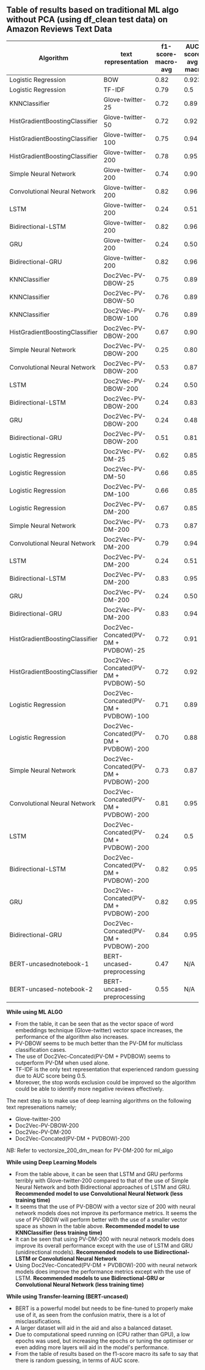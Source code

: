 ## **Table of results based on traditional ML algo without PCA (using df_clean test data) on  Amazon Reviews Text Data**

Algorithm|text representation|f1-score-macro-avg|AUC-score-avg-macro
|----------- |----------- | ----------- | ----------- |
Logistic Regression|BOW|0.82|0.923
Logistic Regression|TF-IDF|0.79|0.5
KNNClassifier|Glove-twitter-25|0.72|0.89
HistGradientBoostingClassifier|Glove-twitter-50|0.72|0.92
HistGradientBoostingClassifier|Glove-twitter-100|0.75|0.94
HistGradientBoostingClassifier|Glove-twitter-200|0.78|0.95
Simple Neural Network|Glove-twitter-200|0.74|0.90
Convolutional Neural Network|Glove-twitter-200|0.82|0.96
LSTM|Glove-twitter-200|0.24|0.51
Bidirectional-LSTM|Glove-twitter-200|0.82|0.96
GRU|Glove-twitter-200|0.24|0.50
Bidirectional-GRU|Glove-twitter-200|0.82|0.96
KNNClassifier|Doc2Vec-PV-DBOW-25|0.75|0.89
KNNClassifier|Doc2Vec-PV-DBOW-50|0.76|0.89
KNNClassifier|Doc2Vec-PV-DBOW-100|0.76|0.89
HistGradientBoostingClassifier|Doc2Vec-PV-DBOW-200|0.67|0.90
Simple Neural Network|Doc2Vec-PV-DBOW-200|0.25|0.80
Convolutional Neural Network|Doc2Vec-PV-DBOW-200|0.53|0.87
LSTM|Doc2Vec-PV-DBOW-200|0.24|0.50
Bidirectional-LSTM|Doc2Vec-PV-DBOW-200|0.24|0.83
GRU|Doc2Vec-PV-DBOW-200|0.24|0.48
Bidirectional-GRU|Doc2Vec-PV-DBOW-200|0.51|0.81
Logistic Regression|Doc2Vec-PV-DM-25|0.62|0.85
Logistic Regression|Doc2Vec-PV-DM-50|0.66|0.85
Logistic Regression|Doc2Vec-PV-DM-100|0.66|0.85
Logistic Regression|Doc2Vec-PV-DM-200|0.67|0.85
Simple Neural Network|Doc2Vec-PV-DM-200|0.73|0.87
Convolutional Neural Network|Doc2Vec-PV-DM-200|0.79|0.94
LSTM|Doc2Vec-PV-DM-200|0.24|0.51
Bidirectional-LSTM|Doc2Vec-PV-DM-200|0.83|0.95
GRU|Doc2Vec-PV-DM-200|0.24|0.50
Bidirectional-GRU|Doc2Vec-PV-DM-200|0.83|0.94
HistGradientBoostingClassifier|Doc2Vec-Concated(PV-DM + PVDBOW)-25|0.72|0.91
HistGradientBoostingClassifier|Doc2Vec-Concated(PV-DM + PVDBOW)-50|0.72|0.92
Logistic Regression|Doc2Vec-Concated(PV-DM + PVDBOW)-100|0.71|0.89
Logistic Regression|Doc2Vec-Concated(PV-DM + PVDBOW)-200|0.70|0.88
Simple Neural Network|Doc2Vec-Concated(PV-DM + PVDBOW)-200|0.73|0.87
Convolutional Neural Network|Doc2Vec-Concated(PV-DM + PVDBOW)-200|0.81|0.95
LSTM|Doc2Vec-Concated(PV-DM + PVDBOW)-200|0.24|0.5
Bidirectional-LSTM|Doc2Vec-Concated(PV-DM + PVDBOW)-200|0.82|0.95
GRU|Doc2Vec-Concated(PV-DM + PVDBOW)-200|0.82|0.95
Bidirectional-GRU|Doc2Vec-Concated(PV-DM + PVDBOW)-200|0.84|0.95
BERT-uncasednotebook-1|BERT-uncased-preprocessing|0.47|N/A
BERT-uncased-notebook-2|BERT-uncased-preprocessing|0.55|N/A


**While using ML ALGO**
- From the table, it can be seen that as the vector space of word embeddings technique (Glove-twitter) vector space increases, the performance of the algorithm also increases. 
- PV-DBOW seems to be much better than the PV-DM for multiclass classification cases.
- The use of Doc2Vec-Concated(PV-DM + PVDBOW) seems to outperform PV-DM when used alone.
- TF-IDF is the only text representation that experienced random guessing due to AUC score being 0.5.
- Moreover, the stop words exclusion could be improved so the algorithm could be able to identify more negative reviews effectively.

The next step is to make use of deep learning algorithms on the following text represenations namely;
- Glove-twitter-200
- Doc2Vec-PV-DBOW-200
- Doc2Vec-PV-DM-200
- Doc2Vec-Concated(PV-DM + PVDBOW)-200

*NB:* Refer to vectorsize_200_dm_mean for PV-DM-200 for ml_algo

**While using Deep Learning Models**
- From the table above, it can be seen that LSTM and GRU performs terribly with Glove-twitter-200 compared to that of the use of Simple Neural Network and both Bidirectional approaches of LSTM and GRU. **Recommended model to use Convolutional Neural Network (less training time)**
- It seems that the use of PV-DBOW with a vector size of 200 with neural network models does not improve its performance metrics. It seems the use of PV-DBOW will perform better with the use of a smaller vector space as shown in the table above. **Recommended model to use KNNClassifier (less training time)** 
- It can be seen that using PV-DM-200 with neural network models does improve its overall performance except with the use of LSTM and GRU (unidirectional models). **Recommended models to use Bidirectional-LSTM or Convolutional Neural Network**
- Using Doc2Vec-Concated(PV-DM + PVDBOW)-200 with neural network models does improve the performance metrics except with the use of LSTM. **Recommended models to use Bidirectional-GRU or Convolutional Neural Network (less training time)**

**While using Transfer-learning (BERT-uncased)**
- BERT is a powerful model but needs to be fine-tuned to properly make use of it, as seen from the confusion matrix, there is a lot of misclassifications. 
- A larger dataset will aid in the aid and also a balanced dataset.
- Due to computational speed running on (CPU rather than GPU), a low epochs was used, but increasing the epochs or tuning the optimiser or even adding more layers will  aid in the model's performance.
- From the table of results based on the f1-score macro its safe to say that there is random guessing, in terms of AUC score. 